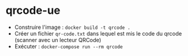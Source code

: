 # qrcode-ue

* Construire l'image : `docker build -t qrcode .`
* Créer un fichier `qr-code.txt` dans lequel est mis le code du qrcode (scanner avec un lecteur QRCode)
* Exécuter : `docker-compose run --rm qrcode`
